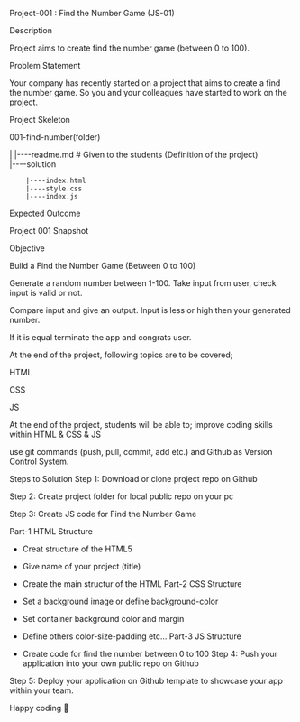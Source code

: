 Project-001 : Find the Number Game (JS-01)

Description

Project aims to create find the number game (between 0 to 100).

Problem Statement

Your company has recently started on a project that aims to create a find the number game. So you and your colleagues have started to work on the project.

Project Skeleton

001-find-number(folder)

|
|----readme.md         # Given to the students (Definition of the project)          
|----solution

        |----index.html  
        |----style.css   
        |----index.js

Expected Outcome

Project 001 Snapshot

Objective

Build a Find the Number Game (Between 0 to 100)

Generate a random number between 1-100. Take input from user, check input is valid or not.

Compare input and give an output. Input is less or high then your generated number.

If it is equal terminate the app and congrats user.

At the end of the project, following topics are to be covered;

HTML

CSS

JS

At the end of the project, students will be able to;
improve coding skills within HTML & CSS & JS

use git commands (push, pull, commit, add etc.) and Github as Version Control System.

Steps to Solution
Step 1: Download or clone project repo on Github

Step 2: Create project folder for local public repo on your pc

Step 3: Create JS code for Find the Number Game

Part-1 HTML Structure

- Creat structure of the HTML5
- Give name of your project (title)
- Create the main structur of the HTML
Part-2 CSS Structure

- Set a background image or define background-color
- Set container background color and margin
- Define others color-size-padding etc...
Part-3 JS Structure

- Create code for find the number between 0 to 100
Step 4: Push your application into your own public repo on Github

Step 5: Deploy your application on Github template to showcase your app within your team.

Happy coding 💪
